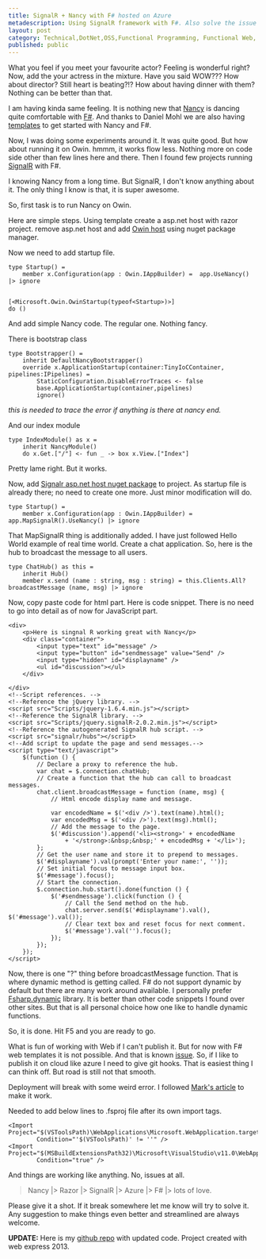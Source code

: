 ```yaml
---
title: SignalR + Nancy with F# hosted on Azure
metadescription: Using SignalR framework with F#. Also solve the issue of Dynamic with F#
layout: post
category: Technical,DotNet,OSS,Functional Programming, Functional Web, Web
published: public
---
```


What you feel if you meet your favourite actor? Feeling is wonderful right? Now, add the your actress in the mixture. Have you said WOW??? How about director? Still heart is beating?!? How about having dinner with them? Nothing can be better than that.
<!--excerpt-->
I am having kinda same feeling. It is nothing new that [Nancy](http://nancyfx.org/) is dancing quite comfortable with [F#](http://fsharp.org). And thanks to Daniel Mohl we are also having [templates](http://visualstudiogallery.msdn.microsoft.com/b55b8aac-b11a-4a6a-8a77-2153f46f4e2f) to get started with Nancy and F#. 

Now, I was doing some experiments around it. It was quite good. But how about running it on Owin. hmmm, it works flow less. Nothing more on code side other than few lines here and there. Then I found few projects running [SignalR](http://signalr.net/) with F#. 

I knowing Nancy from a long time. But SignalR, I don't know anything about it. The only thing I know is that, it is super awesome. 

So, first task is to run Nancy on Owin. 

Here are simple steps. Using template create a asp.net host with razor project. remove asp.net host and add [Owin host](http://www.nuget.org/packages/Nancy.Owin/) using nuget package manager.

Now we need to add startup file. 

	type Startup() = 
	    member x.Configuration(app : Owin.IAppBuilder) =  app.UseNancy() |> ignore
	       
	
	[<Microsoft.Owin.OwinStartup(typeof<Startup>)>]
	do ()

And add simple Nancy code. The regular one. Nothing fancy. 

There is bootstrap class

	type Bootstrapper() =
	    inherit DefaultNancyBootstrapper()
	    override x.ApplicationStartup(container:TinyIoCContainer, pipelines:IPipelines) = 
	        StaticConfiguration.DisableErrorTraces <- false
	        base.ApplicationStartup(container,pipelines)
	        ignore()

*this is needed to trace the error if anything is there at nancy end.*

And our index module 
	
	type IndexModule() as x =
	    inherit NancyModule()
	    do x.Get.["/"] <- fun _ -> box x.View.["Index"]

Pretty lame right. But it works.

Now, add [Signalr asp.net host nuget package](http://www.nuget.org/packages/Microsoft.AspNet.SignalR/) to project. As startup file is already there; no need to create one more. Just minor modification will do.
	
	type Startup() = 
	    member x.Configuration(app : Owin.IAppBuilder) =  app.MapSignalR().UseNancy() |> ignore

That MapSignalR thing is additionally added. I have just followed Hello World example of real time world. Create a chat application. So, here is the hub to broadcast the message to all users.

	type ChatHub() as this = 
	    inherit Hub()
	    member x.send (name : string, msg : string) = this.Clients.All?broadcastMessage (name, msg) |> ignore

Now, copy paste code for html part. Here is code snippet. There is no need to go into detail as of now for JavaScript part.  

    <div>
        <p>Here is singnal R working great with Nancy</p>
        <div class="container">
            <input type="text" id="message" />
            <input type="button" id="sendmessage" value="Send" />
            <input type="hidden" id="displayname" />
            <ul id="discussion"></ul>
        </div>

    </div>
    <!--Script references. -->
    <!--Reference the jQuery library. -->
    <script src="Scripts/jquery-1.6.4.min.js"></script>
    <!--Reference the SignalR library. -->
    <script src="Scripts/jquery.signalR-2.0.2.min.js"></script>
    <!--Reference the autogenerated SignalR hub script. -->
    <script src="signalr/hubs"></script>
    <!--Add script to update the page and send messages.-->
    <script type="text/javascript">
        $(function () {
            // Declare a proxy to reference the hub.
            var chat = $.connection.chatHub;
            // Create a function that the hub can call to broadcast messages.
            chat.client.broadcastMessage = function (name, msg) {
                // Html encode display name and message.

                var encodedName = $('<div />').text(name).html();
                var encodedMsg = $('<div />').text(msg).html();
                // Add the message to the page.
                $('#discussion').append('<li><strong>' + encodedName
                    + '</strong>:&nbsp;&nbsp;' + encodedMsg + '</li>');
            };
            // Get the user name and store it to prepend to messages.
            $('#displayname').val(prompt('Enter your name:', ''));
            // Set initial focus to message input box.
            $('#message').focus();
            // Start the connection.
            $.connection.hub.start().done(function () {
                $('#sendmessage').click(function () {
                    // Call the Send method on the hub.
                    chat.server.send($('#displayname').val(), $('#message').val());
                    // Clear text box and reset focus for next comment.
                    $('#message').val('').focus();
                });
            });
        });
    </script>

Now, there is one "?" thing before broadcastMessage function. That is where dynamic method is getting called. F# do not support dynamic by default but there are many work around available. I personally prefer [Fsharp.dynamic](http://www.nuget.org/packages/FSharp.Dynamic/) library. It is better than other code snippets I found over other sites. But that is all personal choice how one like to handle dynamic functions. 

So, it is done. Hit F5 and you are ready to go.

What is fun of working with Web if I can't publish it. But for now with F# web templates it is not possible. And that is known [issue](https://github.com/fsharp/FSharpCommunityTemplates/issues/28). So, if I like to publish it on cloud like azure I need to give git hooks. That is easiest thing I can think off. But road is still not that smooth. 

Deployment will break with some weird error. I followed [Mark's article](http://blog.ploeh.dk/2013/08/26/running-a-pure-f-web-api-on-azure-web-sites/) to make it work. 

Needed to add below lines to .fsproj file after its own import tags. 

	<Import Project="$(VSToolsPath)\WebApplications\Microsoft.WebApplication.targets" 
	        Condition="'$(VSToolsPath)' != ''" />
	<Import Project="$(MSBuildExtensionsPath32)\Microsoft\VisualStudio\v11.0\WebApplications\Microsoft.WebApplication.targets" 
	        Condition="true" />

And things are working like anything. No, issues at all. 

> Nancy |> Razor |> SignalR |> Azure |> F# |> lots of love.

Please give it a shot. If it break somewhere let me know will try to solve it. Any suggestion to make things even better and streamlined are always welcome.

**UPDATE:** Here is my [github repo](https://github.com/kunjee17/NancySignalRFSharp) with updated code. Project created with web express 2013. 